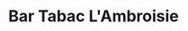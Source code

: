 ---
title: "Bar Tabac L'Ambroisie"
url: /merindol/bar-tabac-lambroisie-rue-du-relarguier/
shop: Zeitungen
---